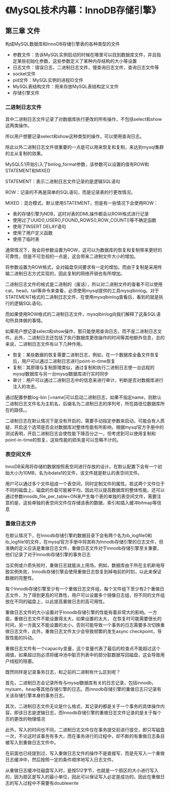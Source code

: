 # 《MySQL技术内幕：InnoDB存储引擎》

## 第三章 文件

构成MySQL数据库和InnoDB存储引擎表的各种类型的文件

* 参数文件：告诉MySQL实例启动的时候在哪里可以找到数据库文件，并且指定某些初始化参数，这些参数定义了某种内存结构的大小等设置
* 日志文件：错误日志，二进制日志文件，慢查询日志文件，查询日志文件等
* socket文件
* pid文件：MySQL实例的进程ID文件
* MySQL表结构文件：用来存放MySQL表结构定义文件
* 存储引擎文件

### 二进制日志文件

其中二进制日志文件记录了对数据库执行更改的所有操作，不包括select和show这两类操作。

所以用户想要记录select和show这种类型的操作，可以使用查询日志。

除此以外二进制日志文件很重要的一点是可以用来恢复和复制，来达到mysql集群的主从复制的效果。

MySQL5.1开始引入了binlog_format参数，该参数可以设置的值有ROW和STATEMENT和MIXED

STATEMENT：表示二进制日志文件记录的是逻辑SQL语句

ROW：记录的不再是简单的SQL语句，而是记录表的行更改情况。

MIXED：混合模式，默认使用STATEMENT，但是有一些情况下会使用ROW：

* 表的存储引擎为NDB，这时对表的DML操作都会以ROW格式进行记录
* 使用过了UUID(),USER(),FOUND_ROWS(),ROW_COUNT()等不确定函数
* 使用了INSERT DELAY语句
* 使用了用户定义函数
* 使用了临时表

通常情况下，我会将参数设置为ROW，这可以为数据库的恢复和复制带来更好的可靠性，但是不可忽视的一点是，这会带来二进制文件大小的增加。

将参数设置为ROW格式，会对磁盘空间要求有一定的增加。而由于复制是采用传输二进制日志方式实现的，因此复制的网络开销也有所增加。

二进制日志文件的格式是二进制的（废话），所以对二进制文件的查看不可以使用cat，head，tail等命令来查看，必须使用mysql提供的工具mysqlbinlog。对于STATEMENT格式的二进制日志文件，在使用mysqlbinlog查看后，看到的就是执行的逻辑SQL语句。

而如果使用ROW格式的二进制日志文件，mysqlbinlog向我们解释了这条SQL语句所具体做的事情。

如果用户想记录select和show操作，那只能使用查询日志，而不是二进制日志文件。此外，二进制日志还包括了执行数据库更改操作的时间等其他额外信息，总的来说，二进制日志文件有以下几种作用。

* 恢复：某些数据的恢复需要二进制日志，例如，在一个数据库全备文件恢复后，用户可以通过二进制日志进行point-in-time恢复
* 复制：其原理与复制原理类似，通过复制和执行二进制日志使一台远程的mysql数据库与另一台mysql数据库进行实时同步
* 审计：用户可以通过二进制日志中的信息来进行审计，判断是否对数据库进行注入的攻击。

通过配置参数log-bin [=name]可以启动二进制日志，如果不指定name，则默认二进制日志文件名为主机名，后缀名为二进制日志的序列号，所在路径位数据库所在的路径。。

二进制日志在默认情况下是没有开启的，需要手动指定参数来启动，可能会有人质疑，开启这个选项是否会对数据库对整体性能有所影响，根据mysql官方手册中的测试表明，开启二进制日志会使性能下降百分之一，但考虑到可以使用复制和point-in-time的恢复，这些性能的损失是可以忽略不计的。

### 表空间文件

InnoDB采用将存储的数据按照表空间进行存放的设计。在默认配置下会有一个初始大小为10MB，名为ibdata1的文件，该文件就是默认的表空间文件。

用户可以通过多个文件组成一个表空间，同时定制文件的属性。若这两个文件位于不同的磁盘上，磁盘的负载可能被平均，因此可以提高数据库的整体性能。还可以通过参数innodb_file_per_table=ON来产生每个表的单独的表空间文件，需要注意的是，这些单独的表空间文件仅存储该表的数据，索引和插入缓冲bitmap等信息

### 重做日志文件

在默认情况下，在Innodb存储引擎的数据目录下会有两个名为ib_logfile0和ib_logfile1的文件，在mysql官方手册中将其称为Innodb存储引擎的日志文件，但准确的定义应该是重做日志文件，重做日志文件对于innodb存储引擎至关重要，他们记录了对于Innodb存储引擎的事务日志

当实例或介质失败时，重做日志就能派上用场。例如，数据库由于所在主机断电导致实例失败，Innodb存储引擎会使用重做日志恢复到掉电前的时刻，以此来保证数据的完整性。

每个Innodb存储引擎至少有一个重做日志文件组，每个文件组下至少有2个重做日志文件，为了得到更高的可靠性，用户可以设置多个镜像日志组，将不同的文件组放在不同的磁盘上，以此提高重做日志的高可用性。

重做日志文件的大小设置对于Innodb存储引擎的性能有着非常大的影响。一方面，重做日志文件不能设置得太大，如果设置的太大， 在恢复时可能需要很长的时间，另一方面又不能设置的太小，否则可能导致一个事务的日志需要多次切换重做日志文件，此外，重做日志文件太少会导致频繁的发生async checkpoint，导致性能的抖动。

重做日志文件有一个capacity变量，这个变量代表了最后的检查点不能超过这个阈值，如果超过则必须将缓冲池中脏页列表中的部分脏数据写回磁盘，这会导致用户线程的阻塞。

既然同样是记录事务日志，和之前的二进制有什么区别呢？

首先，二进制日志会记录所有与mysql数据库有关的日志记录，包括innodb，myisam，heap等其他存储引擎的日志。而innodb存储引擎的重做日志只记录有关该存储引擎本身的事务日志。

其次，二进制日志文件无论是什么格式，其记录的都是关于一个事务的具体操作内容，即该日志是逻辑日志，而Innodb存储引擎的重做日志文件记录的是关于每个页的更改的物理情况

此外，写入的时间也不同，二进制日志文件仅在事务提交前进行提交，即只写磁盘一次，不论这时该事务有多大，而在事务进行的过程中，却不断的有重做日志条目被写入到重做日志文件中。

在前面也已经提到过，写入重做日志文件的操作不是直接写，而是先写入一个重做日志缓冲中，然后按照一定的条件顺序地写入日志文件。

从重做日志缓冲往磁盘写入时，是按512字节，也就是一个扇区的大小进行写入的，因为扇区是写入的最小单位，因此可以保证写入必定是成功的。因此在重做日志的写入过程中不需要有doublewrite

